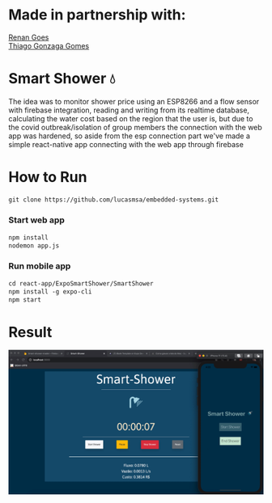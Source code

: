 # Made in partnership with:
[Renan Goes](https://github.com/Renan-Goes)
<br>
[Thiago Gonzaga Gomes](https://github.com/oitgg)

# Smart Shower 💧
The idea was to monitor shower price using an ESP8266 and a flow sensor with firebase integration, reading and writing from its realtime database, calculating the water cost based on the region that the user is,
but due to the covid outbreak/isolation of group members the connection with the web app was hardened, so aside from the esp connection part we've made a simple react-native app connecting with the web app through firebase

# How to Run
```
git clone https://github.com/lucasmsa/embedded-systems.git
```
### Start web app
```
npm install
nodemon app.js
```
### Run mobile app
```
cd react-app/ExpoSmartShower/SmartShower
npm install -g expo-cli
npm start
```
# Result
![Apps image](/public/imgs/apps.png)



